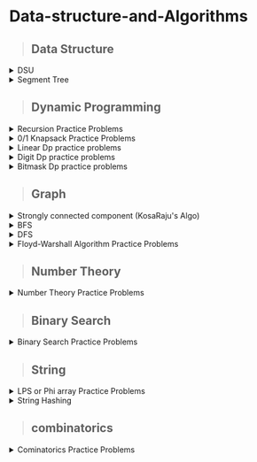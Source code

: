 # Data-structure-and-Algorithms


>## Data Structure

<details markdown = "1"><summary>DSU</summary>
 
 <details markdown = "1"><summary>Dsu Basic Code</summary>
 
  [Basic DSU Code](https://github.com/A-R-Rony/Data-structure/blob/main/DSU%20-%20basic.cpp)

</details>

  <details markdown = "1"><summary>Dsu Practice Problems</summary>


 [Problem-01 : ](https://codeforces.com/contest/25/problem/D) [Solution by ar_rony1](https://codeforces.com/contest/25/submission/172538064)

 [Problem-02 : ](https://www.spoj.com/problems/FRNDCIRC/) [Solution by ar_rony1](https://ideone.com/lX3fRf)
 
 [Problem-03 : ](https://codeforces.com/contest/1609/problem/D) [Solution by ar_rony1](https://codeforces.com/contest/1609/submission/179195697)
 
  </details>

</details>

<details markdown = "1"><summary>Segment Tree</summary>
  
 
 <details markdown = "1"><summary>Segment Tree Basic Code</summary>

  [Code](https://ideone.com/G0S2HO)
  
</details>


  <details markdown = "1"><summary>Segment Tree Practice Problems</summary>


 [Problem-01 : ](https://codeforces.com/contest/339/problem/D) [Solution by ar_rony1](https://codeforces.com/contest/339/submission/180560278)
  
 [Problem-02 : ](https://cses.fi/problemset/task/1647/) [Solution by ar_rony1](https://cses.fi/paste/486e757d5d10a3dc4f6874/)
  
 [Problem-03 : ](https://codeforces.com/contest/1709/problem/D) [Solution by ar_rony1](https://codeforces.com/contest/1709/submission/202788538)
  
 [Problem-04 : ](https://codeforces.com/contest/1257/problem/D) [Solution by ar_rony1](https://codeforces.com/contest/1257/submission/204004340)

   
  </details>


</details>
 

>## Dynamic Programming

<details markdown = "1"><summary>Recursion Practice Problems</summary>


  [Problem-01 : ](https://codeforces.com/contest/768/problem/B) [Solution by ar_rony1](https://codeforces.com/contest/768/submission/182381983) 
  
  [Problem-02 : ](https://codeforces.com/contest/1033/problem/C) [Solution by ar_rony1](https://codeforces.com/contest/1033/submission/188237432)
  
  [Problem-03 : ](https://codeforces.com/contest/1778/problem/C) [Solution by ar_rony1](https://codeforces.com/contest/1778/submission/191619110)
  
  [Problem-04 : ](https://codeforces.com/problemset/problem/339/C) [Solution by ar_rony1](https://codeforces.com/contest/339/submission/197656704)
  
  [Problem-05 : ](https://codeforces.com/contest/1476/problem/D) [Solution by ar_rony1](https://codeforces.com/contest/1476/submission/197811092)

 
  </details>
  

  
   <details markdown = "1"><summary>0/1 Knapsack Practice Problems</summary>



  [Problem-01 : ](https://codeforces.com/contest/118/problem/D) [Solution by ar_rony1](https://codeforces.com/contest/118/submission/180596781) 
  
  [Problem-02 : ](https://codeforces.com/contest/1516/problem/C) [Solution by ar_rony1](https://codeforces.com/contest/1516/submission/186367116) 

  [Problem-03 : ](https://codeforces.com/contest/4/problem/D) [Solution by ar_rony1](https://codeforces.com/contest/4/submission/187702698) 
  
  [Problem-04 : ](https://codeforces.com/contest/812/problem/B) [Solution by ar_rony1](https://codeforces.com/contest/812/submission/189656369) 
  
  [Problem-05 : ](https://codeforces.com/contest/741/problem/B) [Solution by ar_rony1](https://codeforces.com/contest/741/submission/191344009) 
  
  [Problem-06 : ](https://codeforces.com/contest/1625/problem/C) [Solution by ar_rony1](https://codeforces.com/contest/1625/submission/192700686) 
  
  [Problem-07 : ](https://codeforces.com/contest/225/problem/C) [Solution by ar_rony1](https://codeforces.com/contest/225/submission/194632999)
  
  [Problem-08 : ](https://codeforces.com/contest/1681/problem/D) [Solution by ar_rony1](https://codeforces.com/contest/1681/submission/194881041) 
  
  [Problem-09 : ](https://codeforces.com/contest/1340/problem/B) [Solution by ar_rony1](https://codeforces.com/contest/1340/submission/200539663) 
  
  [Problem-10 : ](https://atcoder.jp/contests/abc281/tasks/abc281_d) [Solution by ar_rony1](https://atcoder.jp/contests/abc281/submissions/40748953) 
  
  [Problem-11 : ](https://codeforces.com/contest/1829/problem/H) [(Solution - 1 by ar_rony1)](https://codeforces.com/contest/1829/submission/204911564) , [(Solution - 2 by ar_rony1)](https://codeforces.com/contest/1829/submission/204848254) 



  
  </details>
  
  <details markdown = "1"><summary>Linear Dp practice problems</summary>


  [Problem-01 : ](https://leetcode.com/problems/decode-ways/) [Solution by ar_rony1](https://leetcode.com/submissions/detail/835211190/)  
  
  [Problem-02 : ](https://codeforces.com/contest/474/problem/D) [Solution by ar_rony1](https://codeforces.com/contest/474/submission/178916246)
  
  [Problem-03 : ](https://codeforces.com/contest/711/problem/C) [Solution by ar_rony1](https://codeforces.com/contest/711/submission/202781445)
 
 
  </details>
  
  <details markdown = "1"><summary>Digit Dp practice problems</summary>


  [Problem-01 : ](https://lightoj.com/problem/investigation) [Solution by ar_rony1](https://lightoj.com/submission/2530133)  
  
 
  </details>

  
  <details markdown = "1"><summary>Bitmask Dp practice problems</summary>


  [Problem-01 : ](https://lightoj.com/problem/marriage-ceremonies) [Solution by ar_rony1](https://lightoj.com/submission/2754932)  
  
  [Problem-02 : ](https://codeforces.com/contest/1185/problem/G1) [Solution by ar_rony1](https://codeforces.com/contest/1185/submission/203876421)  
  
  
  </details>
  
  
  >## Graph

<details markdown = "1"><summary>Strongly connected component (KosaRaju's Algo)</summary>

  <details markdown = "1"><summary>Strongly connected component Basic Code</summary>


  [Strongly connected component ](https://github.com/A-R-Rony/Graph-theory/blob/main/scc.cpp)
  
</details>
  
   <details markdown = "1"><summary>Strongly connected component Practice Problems</summary>


  [Problem-01 : ](https://codeforces.com/contest/427/problem/C) [Solution by ar_rony1](https://codeforces.com/contest/427/submission/183632211)  
  
  
  
  </details>
  
  
  </details>
  
<details markdown = "1"><summary>BFS</summary>

  <details markdown = "1"><summary>BFS Basic Code</summary>


  [BFS Basic Code](https://github.com/A-R-Rony/Graph-theory/blob/main/BFS.cpp)

</details>
  
   <details markdown = "1"><summary>BFS Practice Problems</summary>


  [Problem-01 : ](https://codeforces.com/problemset/problem/1133/F1) [Solution by ar_rony1](https://codeforces.com/contest/1133/submission/174969128)  
  
  [Problem-02 : ](https://codeforces.com/contest/986/problem/A) [Solution by ar_rony1](https://codeforces.com/contest/986/submission/177106641)
  
  [Problem-03 : ](https://codeforces.com/contest/954/problem/D) [Solution by ar_rony1](https://codeforces.com/contest/954/submission/181379458)
  
  [Problem-04 : ](https://codeforces.com/contest/1365/problem/D) [Solution by ar_rony1](https://codeforces.com/contest/1365/submission/181383524)
  
  [Problem-05 : ](https://codeforces.com/contest/689/problem/B) [Solution by ar_rony1](https://codeforces.com/contest/689/submission/185154489)
  
   [Problem-06 : ](https://codeforces.com/contest/1176/problem/E) [Solution by ar_rony1](https://codeforces.com/contest/1176/submission/187680527)
  
  
 
  
  </details>
  
  
  </details>
  
  <details markdown = "1"><summary>DFS</summary>

  <details markdown = "1"><summary>DFS Basic Code</summary>


  [DFS Basic Code](https://github.com/A-R-Rony/Graph-theory/blob/main/DFS.cpp)

</details>
  
   <details markdown = "1"><summary>DFS Practice Problems</summary>


 [Problem-01 : ](https://codeforces.com/contest/659/problem/E) [Solution by ar_rony1](https://codeforces.com/contest/659/submission/172912579)
 
 [Problem-02 : ](https://codeforces.com/contest/598/problem/D) [Solution by ar_rony1](https://codeforces.com/contest/598/submission/173363072)
 
 [Problem-03 : ](https://www.spoj.com/problems/FOXLINGS/) [Solution by ar_rony1](https://ideone.com/6vpsNI)
  
 [Problem-04 : ](https://www.spoj.com/problems/IITKWPCI/) [Solution by ar_rony1](https://ideone.com/iovpUi)
 
 [Problem-05 : ](https://codeforces.com/contest/682/problem/C) [Solution by ar_rony1](https://codeforces.com/contest/682/submission/174207821)
 
 [Problem-06 : ](https://codeforces.com/contest/1735/problem/C) [Solution by ar_rony1](https://codeforces.com/contest/1735/submission/174437810)
 
 [Problem-07 : ](https://codeforces.com/contest/723/problem/D) [Solution by ar_rony1](https://codeforces.com/contest/723/submission/174599835)
 
 [Problem-08 : ](https://codeforces.com/problemset/problem/939/D) [Solution by ar_rony1](https://ideone.com/m2HEJv)
 
 [Problem-09 : ](https://codeforces.com/contest/931/problem/D) [Solution by ar_rony1](https://codeforces.com/contest/931/submission/176956335)
  
 [Problem-10 : ](https://codeforces.com/contest/979/problem/C) [Solution by ar_rony1](https://codeforces.com/contest/979/submission/182205680)
  
 [Problem-11 : ](https://codeforces.com/contest/1766/problem/C) [Solution by ar_rony1](https://codeforces.com/contest/1766/submission/185076097)
  
 [Problem-12 : ](https://codeforces.com/contest/1056/problem/D) [Solution by ar_rony1](https://codeforces.com/contest/1056/submission/186641065)
  
 [Problem-13 : ](https://codeforces.com/contest/1384/problem/C) [Solution by ar_rony1](https://codeforces.com/contest/1384/submission/186736802)
 
 [Problem-14 : ](https://codeforces.com/contest/1406/problem/C) [Solution by ar_rony1](https://codeforces.com/contest/1406/submission/187151535)
  
 [Problem-15 (Bipertite Graph) : ](https://www.spoj.com/problems/BUGLIFE/) [Solution by ar_rony1](https://ideone.com/6uuCht)
  
 [Problem-16 : ](https://codeforces.com/contest/1144/problem/F) [Solution by ar_rony1](https://codeforces.com/contest/1144/submission/187687221)
 
 [Problem-17 : ](https://codeforces.com/contest/741/problem/B) [Solution by ar_rony1](https://codeforces.com/contest/741/submission/191344009) 
  
 [Problem-18 : ](https://codeforces.com/contest/616/problem/C) [Solution by ar_rony1](https://codeforces.com/contest/616/submission/193679935) 
  
 [Problem-19 : ](https://codeforces.com/contest/1253/problem/D) [Solution by ar_rony1](https://codeforces.com/contest/1253/submission/194491667)
  
 [Problem-20 : ](https://codeforces.com/contest/919/problem/D) [Solution by ar_rony1](https://codeforces.com/contest/919/submission/194532871)

 [Problem-21 : ](https://atcoder.jp/contests/abc292/tasks/abc292_e) [Solution by ar_rony1](https://atcoder.jp/contests/abc292/submissions/39712018)
  
 [Problem-22 : ](https://codeforces.com/contest/1209/problem/D) [Solution by ar_rony1](https://codeforces.com/contest/1209/submission/199082427)
  
 [Problem-23 (cycle detect in directed graph): ](https://codeforces.com/contest/1411/problem/C) [Solution by ar_rony1](https://codeforces.com/contest/1411/submission/200961643)

 [Problem-24 : ](https://codeforces.com/contest/1093/problem/D) [Solution by ar_rony1](https://codeforces.com/contest/1093/submission/201452691)
 
 [Problem-25 : ](https://atcoder.jp/contests/abc284/tasks/abc284_e) [Solution by ar_rony1](https://atcoder.jp/contests/abc284/submissions/40536021)

 
 
  </details>
  
  </details>
  
  <details markdown = "1"><summary>Floyd-Warshall Algorithm Practice Problems</summary>


  [Problem-01 : ](https://codeforces.com/contest/295/problem/B) [Solution by ar_rony1](https://codeforces.com/contest/295/submission/185465390)  
  
  [Problem-02 : ](https://atcoder.jp/contests/abc286/tasks/abc286_e) [Solution by ar_rony1](https://atcoder.jp/contests/abc286/submissions/40446437)
  
  [Problem-03 : ](https://cses.fi/problemset/task/1672/) [Solution by ar_rony1](https://cses.fi/paste/6fb0d6643665f492593599/)

 
  </details>
  
  >## Number Theory

  
   <details markdown = "1"><summary>Number Theory Practice Problems</summary>


 [Problem-01 : ](https://lightoj.com/problem/pairs-forming-lcm) [Solution by ar_rony1](https://ideone.com/qjiQqL)
 
 [Problem-02 : ](https://cses.fi/problemset/task/1716/) [Solution by ar_rony1](https://cses.fi/paste/06074e54d99c3bb248646e/)
  
 [Problem-03 : ](https://cses.fi/problemset/task/1717/) [Solution by ar_rony1](https://cses.fi/paste/98a2da5e2b4745334865d8/)
 
 [Problem-04 : ](https://codeforces.com/contest/1176/problem/D) [Solution by ar_rony1](https://codeforces.com/contest/1176/submission/175716706)
 
 [Problem-05 : ](https://atcoder.jp/contests/abc136/tasks/abc136_e) [Solution by ar_rony1](https://atcoder.jp/contests/abc136/submissions/35644978)
 
 [Problem-06 : ](https://codeforces.com/contest/1183/problem/F) [Solution by ar_rony1](https://codeforces.com/contest/1183/submission/176253285)
 
 [Problem-07 : ](https://codeforces.com/contest/112/problem/D) [Solution by ar_rony1](https://codeforces.com/contest/112/submission/179081136)

 [Problem-08 : ](https://codeforces.com/gym/101981) [**J**] [Solution by ar_rony1](https://codeforces.com/gym/101981/submission/186538223)
  
  [Problem-09 : ](https://codeforces.com/contest/546/problem/D) [Solution by ar_rony1](https://codeforces.com/contest/546/submission/186603719)
  
  [Problem-10 : ](https://onlinejudge.org/external/115/11526.pdf) [Solution by ar_rony1](https://ideone.com/SGGR0Y)
  
  [Problem-11 : ](https://codeforces.com/problemset/problem/385/C) [Solution by ar_rony1](https://codeforces.com/contest/385/submission/187620232)
  
  [Problem-12 : ](https://codeforces.com/contest/1228/problem/C) [Solution by ar_rony1](https://codeforces.com/contest/1228/submission/188670890)
  
  [Problem-13 : ](https://codeforces.com/contest/237/problem/C) [Solution by ar_rony1](https://codeforces.com/contest/237/submission/189005625)
  
  [Problem-14 : ](https://codeforces.com/problemset/problem/1312/D) [Solution by ar_rony1](https://codeforces.com/contest/1312/submission/192766293)
  
  [Problem-15 : ](https://codeforces.com/contest/569/problem/C) [Solution by ar_rony1](https://codeforces.com/contest/569/submission/193763124)
  
  [Problem-16 : ](https://codeforces.com/contest/1462/problem/E2) [Solution by ar_rony1](https://codeforces.com/contest/1462/submission/194557731)
  
  [Problem-17 : ](https://codeforces.com/contest/1795/problem/D) [Solution by ar_rony1](https://codeforces.com/contest/1795/submission/195019951)
  
  [Problem-18 : ](https://atcoder.jp/contests/abc293/tasks/abc293_e) [Solution by ar_rony1](https://atcoder.jp/contests/abc293/submissions/39756140)
  
  [Problem-19 : ](https://atcoder.jp/contests/abc280/tasks/abc280_d) [Solution by ar_rony1](https://atcoder.jp/contests/abc280/submissions/40774699)
  
  [Problem-20 : ](https://codeforces.com/contest/1114/problem/C) [Solution by ar_rony1](https://codeforces.com/contest/1114/submission/203160180)



  </details>
  
   >## Binary Search

  
   <details markdown = "1"><summary>Binary Search Practice Problems</summary>
   

 [Problem-01 : ](https://codeforces.com/contest/923/problem/B) [Solution by ar_rony1](https://codeforces.com/contest/923/submission/173387018)
 
 [Problem-02 : ](https://codeforces.com/contest/682/problem/B) [Solution by ar_rony1](https://codeforces.com/contest/682/submission/174076452)
 
 [Problem-03 : ](https://codeforces.com/contest/1735/problem/A) [Solution by ar_rony1](https://codeforces.com/contest/1735/submission/174430718)
 
 [Problem-04 : ](https://codeforces.com/contest/527/problem/C) [Solution by ar_rony1](https://codeforces.com/contest/527/submission/176418997)
 
 [Problem-05 : ](https://codeforces.com/contest/817/problem/C) [Solution by ar_rony1](https://codeforces.com/contest/817/submission/179016676)
  
 [Problem-06 : ](https://codeforces.com/contest/1359/problem/C) [Solution by ar_rony1](https://codeforces.com/contest/1359/submission/182338395)
  
 [Problem-07 : ](https://codeforces.com/problemset/problem/1336/B) [Solution by ar_rony1](https://codeforces.com/contest/1336/submission/183734417)
  
 [Problem-08 : ](https://codeforces.com/contest/778/problem/A) [Solution by ar_rony1](https://codeforces.com/contest/778/submission/186420168)
 
 [Problem-09 : ](https://codeforces.com/contest/1393/problem/C) [Solution by ar_rony1](https://codeforces.com/contest/1393/submission/186791081)
  
  [Problem-10 : ](https://atcoder.jp/contests/arc154/tasks/arc154_b) [Solution by ar_rony1](https://atcoder.jp/contests/arc154/submissions/40444008)
  
  [Problem-11 : ](https://codeforces.com/contest/807/problem/C) [Solution by ar_rony1](https://codeforces.com/contest/807/submission/201867347)
  
 [Problem-12 : ](https://codeforces.com/contest/738/problem/C) [Solution by ar_rony1](https://codeforces.com/contest/738/submission/202096510)
 
 [Problem-13 : ](https://codeforces.com/contest/287/problem/B) [Solution by ar_rony1](https://codeforces.com/contest/287/submission/202337130)

  
  </details>
  
   >## String

  
   <details markdown = "1"><summary>LPS or Phi array Practice Problems</summary>


 [Problem-01 : ](https://codeforces.com/contest/1137/problem/B) [Solution by ar_rony1](https://codeforces.com/contest/1137/submission/191294574)

 
  </details>
  
  <details markdown = "1"><summary>String Hashing</summary>


 [Problem-01 : ](https://atcoder.jp/contests/abc287/tasks/abc287_e) [Solution by ar_rony1](https://atcoder.jp/contests/abc287/submissions/40401750)

  
  </details>
  
  >## combinatorics


  <details markdown = "1"><summary>Cominatorics Practice Problems</summary>


  [Problem-01 : ](https://codeforces.com/contest/1598/problem/D) [Solution by ar_rony1](https://codeforces.com/contest/1598/submission/199722939)  
 
 
  </details>
  
  
  

